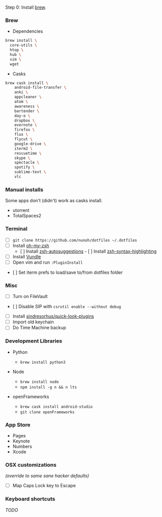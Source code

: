 Step 0: Install [brew](brew.sh).

### Brew

  - Dependencies

  ```bash
  brew install \
    core-utils \
    htop \
    hub \
    vim \
    wget
  ```

  - Casks

  ```bash
  brew cask install \
      android-file-transfer \
      anki \
      appcleaner \
      atom \
      awareness \
      bartender \
      day-o \
      dropbox \
      evernote \
      firefox \
      flux \
      flycut \
      google-drive \
      iterm2 \
      rescuetime \
      skype \
      spectacle \
      spotify \
      sublime-text \
      vlc
  ```

### Manual installs

  Some apps don't (didn't) work as casks install.
  - utorrent
  - TotalSpaces2

### Terminal
  - [ ] `git clone https://github.com/nunoh/dotfiles ~/.dotfiles`
  - [ ] Install [oh-my-zsh](https://github.com/robbyrussell/oh-my-zsh)
    - [ ] Install [zsh-autosuggestions](zsh-users/zsh-autosuggestions)
    - [ ] Install [zsh-syntax-highlighting](https://github.com/zsh-users/zsh-syntax-highlighting)  
  - [ ] Install [Vundle](https://github.com/VundleVim/Vundle.vim)
  - [ ] Open vim and run `:PluginInstall`
  - [ ] Set iterm prefs to load/save to/from dotfiles folder

### Misc

 - [ ] Turn on FileVault
 - [ ] Disable SIP with `csrutil enable --without debug`
 - [ ] Install [sindresorhus/quick-look-plugins](https://github.com/sindresorhus/quick-look-plugins)
 - [ ] Import old keychain
 - [ ] Do Time Machine backup

### Development Libraries

   - Python
     - `brew install python3`

   - Node
     - `brew install node`
     - `npm install -g n && n lts`

   - openFrameworks
     - `brew cask install android-studio`
     - `git clone openFrameworks`

### App Store

  - Pages
  - Keynote
  - Numbers
  - Xcode

### OSX customizations

  _(override to same sane hacker defaults)_
  - [ ] Map Caps Lock key to Escape

### Keyboard shortcuts

  _TODO_
